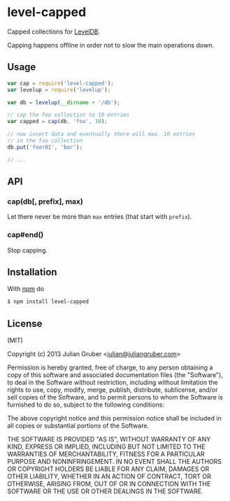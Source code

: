 
# level-capped

Capped collections for [LevelDB](https://github.com/rvagg/levelup).

Capping happens offline in order not to slow the main operations down.

## Usage

```js
var cap = require('level-capped');
var levelup = require('levelup');

var db = levelup(__dirname + '/db');

// cap the foo collection to 10 entries
var capped = cap(db, 'foo', 10);

// now insert data and eventually there will max. 10 entries
// in the foo collection
db.put('foo!01', 'bar');

// ...
```

## API

### cap(db[, prefix], max)

Let there never be more than `max` entries (that start with `prefix`).

### cap#end()

Stop capping.

## Installation

With [npm](http://npmjs.org) do

```bash
$ npm install level-capped
```

## License

(MIT)

Copyright (c) 2013 Julian Gruber &lt;julian@juliangruber.com&gt;

Permission is hereby granted, free of charge, to any person obtaining a copy of
this software and associated documentation files (the "Software"), to deal in
the Software without restriction, including without limitation the rights to
use, copy, modify, merge, publish, distribute, sublicense, and/or sell copies
of the Software, and to permit persons to whom the Software is furnished to do
so, subject to the following conditions:

The above copyright notice and this permission notice shall be included in all
copies or substantial portions of the Software.

THE SOFTWARE IS PROVIDED "AS IS", WITHOUT WARRANTY OF ANY KIND, EXPRESS OR
IMPLIED, INCLUDING BUT NOT LIMITED TO THE WARRANTIES OF MERCHANTABILITY,
FITNESS FOR A PARTICULAR PURPOSE AND NONINFRINGEMENT. IN NO EVENT SHALL THE
AUTHORS OR COPYRIGHT HOLDERS BE LIABLE FOR ANY CLAIM, DAMAGES OR OTHER
LIABILITY, WHETHER IN AN ACTION OF CONTRACT, TORT OR OTHERWISE, ARISING FROM,
OUT OF OR IN CONNECTION WITH THE SOFTWARE OR THE USE OR OTHER DEALINGS IN THE
SOFTWARE.
